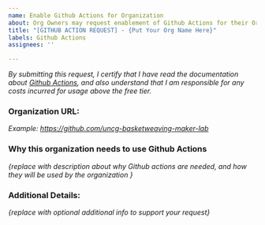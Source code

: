 ```yaml
---
name: Enable Github Actions for Organization
about: Org Owners may request enablement of Github Actions for their Org
title: "[GITHUB ACTION REQUEST] - {Put Your Org Name Here}"
labels: Github Actions
assignees: ''

---
```


_By submitting this request, I certify that I have read the documentation about [Github Actions](https://docs.github.com/en/actions), and also understand that I am responsible for any costs incurred for usage above the free tier._

### Organization URL: ###
_Example: https://github.com/uncg-basketweaving-maker-lab_

### Why this organization needs to use Github Actions ###
_{replace with description about why Github actions are needed, and how they will be used by the organization }_

### Additional Details: ###
_{replace with optional additional info to support your request}_
